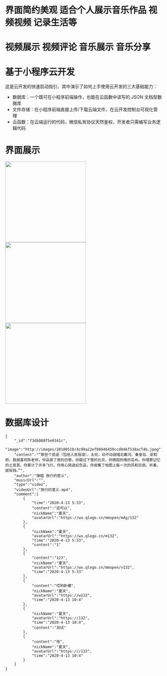 # 界面简约美观 适合个人展示音乐作品 视频视频 记录生活等
# 视频展示 视频评论 音乐展示 音乐分享 



# 基于小程序云开发

这是云开发的快速启动指引，其中演示了如何上手使用云开发的三大基础能力：
- 数据库：一个既可在小程序前端操作，也能在云函数中读写的 JSON 文档型数据库
- 文件存储：在小程序前端直接上传/下载云端文件，在云开发控制台可视化管理
- 云函数：在云端运行的代码，微信私有协议天然鉴权，开发者只需编写业务逻辑代码

# 界面展示

<img src="https://attachments-cdn.shimo.im/yuNu2GHoVb4UjEVX/WX20200413-181240_2x.png" width = "260" div />
<img src="https://attachments-cdn.shimo.im/Mc7fLQoFWzQrFij1.png" width = "260" div  />
<img src="https://attachments-cdn.shimo.im/hLWHt7Z48EoPTVI9.png" width = "260" div  />


# 数据库设计
```
{   
    "_id":"f3db088f5e9341c",
    "image":"http://images/20180518/4c99a22ef08946459ccd846f538acf4b.jpeg",
    "content":"“那些个民谣（包括人民摇滚），太穷，动不动就唱北戴河、秦皇岛、安和桥。我就喜欢陈老师，你品尝了夜的巴黎，你踏过下雪的北京，你拥抱热情的岛屿，你埋葬记忆的土耳其，你累计了许多飞行，你用心挑选纪念品，你收集了地图上每一次的风和日丽。听着，就有钱。”",
    "author":"弹唱 旅行的意义",
    "musicUrl":"",
    "type":"video",
    "videoUrl":"旅行的意义.mp4",
    "comment":[
        {
            "time":"2020-4-13 5:33",
            "content":"还可以",
            "nickName":"夏天",
            "avatarUrl":"https://wx.qlogo.cn/mmopen/mAg/132"
        },
        {
            "nickName":"夏天",
            "avatarUrl":"https://wx.qlogo.cn/m132",
            "time":"2020-4-13 5:33",
            "content":"1"
        },
        {
            "content":"123",
            "nickName":"夏天",
            "avatarUrl":"https://wx.qlogo.cn/mmopen/v132",
            "time":"2020-4-13 5:33"
        },
        {
            "content":"哎哟卧槽",
            "nickName":"夏天",
            "avatarUrl":"https://w132",
            "time":"2020-4-13 10:4"
        },
        {
            "nickName":"夏天",
            "avatarUrl":"https://132",
            "time":"2020-4-13 10:4",
            "content":"测试"
        },
        {
            "content":"哇",
            "nickName":"夏天",
            "avatarUrl":"https:///132",
            "time":"2020-4-13 10:4"
        }
    ]
}
```
